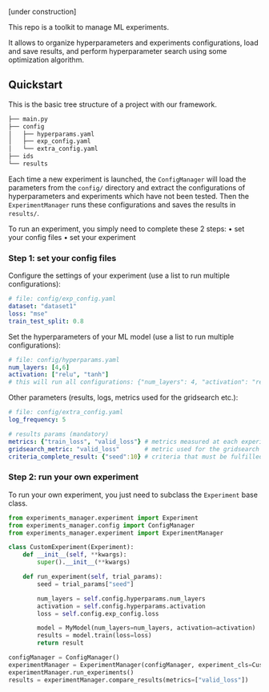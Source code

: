 [under construction]

This repo is a toolkit to manage ML experiments.

It allows to organize hyperparameters and experiments configurations, load and save results, and perform hyperparameter search using some optimization algorithm.


## Quickstart

This is the basic tree structure of a project with our framework.

```bash
├── main.py
├── config
│   ├── hyperparams.yaml
│   ├── exp_config.yaml
│   └── extra_config.yaml
├── ids
└── results
```

Each time a new experiment is launched, the ```ConfigManager``` will load the parameters from the ```config/``` directory and extract the configurations of hyperparameters and experiments which have not been tested.
Then the ```ExperimentManager``` runs these configurations and saves the results in ```results/```.

To run an experiment, you simply need to complete these 2 steps:
• set your config files
• set your experiment


### Step 1: set your config files

Configure the settings of your experiment (use a list to run multiple configurations):
```yaml
# file: config/exp_config.yaml
dataset: "dataset1"
loss: "mse"
train_test_split: 0.8
```

Set the hyperparameters of your ML model (use a list to run multiple configurations):
```yaml
# file: config/hyperparams.yaml
num_layers: [4,6]
activation: ["relu", "tanh"]
# this will run all configurations: {"num_layers": 4, "activation": "relu"}, {"num_layers": 4, "activation": "tanh"} etc.
```

Other parameters (results, logs, metrics used for the gridsearch etc.):
```yaml
# file: config/extra_config.yaml
log_frequency: 5

# results params (mandatory)
metrics: {"train_loss", "valid_loss"} # metrics measured at each experiment
gridsearch_metric: "valid_loss"       # metric used for the gridsearch (it will drive the search in the hyperparameter space)
criteria_complete_result: {"seed":10} # criteria that must be fulfilled to consider one experiment as complete (--> as many "trials" as values: here, 10 seeds will be tried)
```


### Step 2: run your own experiment

To run your own experiment, you just need to subclass the `Experiment` base class.


```python
from experiments_manager.experiment import Experiment
from experiments_manager.config import ConfigManager
from experiments_manager.experiment import ExperimentManager

class CustomExperiment(Experiment):
    def __init__(self, **kwargs):
        super().__init__(**kwargs)

    def run_experiment(self, trial_params):
        seed = trial_params["seed"]

        num_layers = self.config.hyperparams.num_layers
        activation = self.config.hyperparams.activation
        loss = self.config.exp_config.loss

        model = MyModel(num_layers=num_layers, activation=activation)
        results = model.train(loss=loss)
        return result

configManager = ConfigManager()
experimentManager = ExperimentManager(configManager, experiment_cls=CustomExperiment)
experimentManager.run_experiments()
results = experimentManager.compare_results(metrics=["valid_loss"])
```